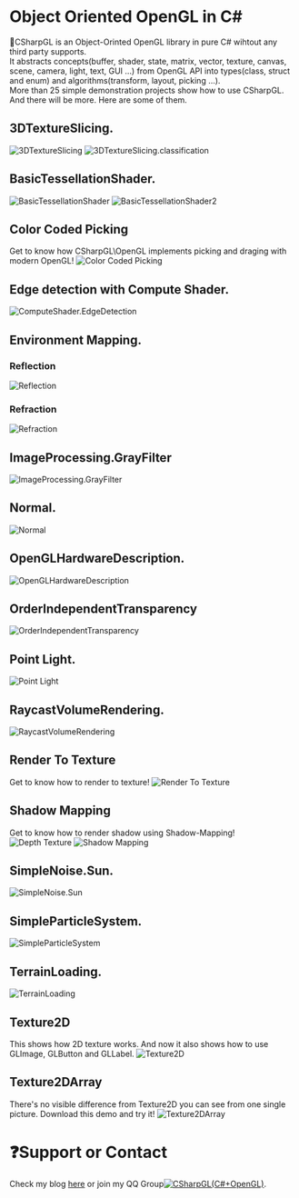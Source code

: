 # Object Oriented OpenGL in C\#   
:green_apple:CSharpGL is an Object-Orinted OpenGL library in pure C# wihtout any third party supports.  
It abstracts concepts(buffer, shader, state, matrix, vector, texture, canvas, scene, camera, light, text, GUI ...) from OpenGL API into types(class, struct and enum) and algorithms(transform, layout, picking ...).  
More than 25 simple demonstration projects show how to use CSharpGL. And there will be more. Here are some of them.
## 3DTextureSlicing.
![3DTextureSlicing](https://github.com/bitzhuwei/CSharpGL/blob/master/Demos/3DTextureSlicing/3DTextureSlicing.png?raw=true)
![3DTextureSlicing.classification](https://github.com/bitzhuwei/CSharpGL/blob/master/Demos/3DTextureSlicing/3DTextureSlicing.classification.png?raw=true)
## BasicTessellationShader.
![BasicTessellationShader](https://github.com/bitzhuwei/CSharpGL/blob/master/Demos/BasicTessellationShader/BasicTessellationShader.png?raw=true)
![BasicTessellationShader2](https://github.com/bitzhuwei/CSharpGL/blob/master/Demos/BasicTessellationShader/BasicTessellationShader2.png?raw=true)
## Color Coded Picking
Get to know how CSharpGL\OpenGL implements picking and draging with modern OpenGL!
![Color Coded Picking](https://github.com/bitzhuwei/CSharpGL/blob/master/Demos/ColorCodedPicking/ColorCodedPicking.png?raw=true)
## Edge detection with Compute Shader.
![ComputeShader.EdgeDetection](https://github.com/bitzhuwei/CSharpGL/blob/master/Demos/ComputeShader.EdgeDetection/ComputeShader.EdgeDetection.png?raw=true)
## Environment Mapping.
### Reflection
![Reflection](https://github.com/bitzhuwei/CSharpGL/blob/master/Demos/EnvironmentMapping/Reflection.png?raw=true)
### Refraction
![Refraction](https://github.com/bitzhuwei/CSharpGL/blob/master/Demos/EnvironmentMapping/Refraction.png?raw=true)
## ImageProcessing.GrayFilter
![ImageProcessing.GrayFilter](https://github.com/bitzhuwei/CSharpGL/blob/master/Demos/ImageProcessing.GrayFilter/ImageProcessing.GrayFilter.png?raw=true)
## Normal.
![Normal](https://github.com/bitzhuwei/CSharpGL/blob/master/Demos/Normal/Normal.png?raw=true)
## OpenGLHardwareDescription.
![OpenGLHardwareDescription](https://github.com/bitzhuwei/CSharpGL/blob/master/Demos/OpenGLHardwareDescription/OpenGLHardwareDescription.png?raw=true)
## OrderIndependentTransparency
![OrderIndependentTransparency](https://github.com/bitzhuwei/CSharpGL/blob/master/Demos/OrderIndependentTransparency/OrderIndependentTransparency.png?raw=true)
## Point Light.
![Point Light](https://github.com/bitzhuwei/CSharpGL/blob/master/Demos/PointLight/PointLight.png?raw=true)
## RaycastVolumeRendering.
![RaycastVolumeRendering](https://github.com/bitzhuwei/CSharpGL/blob/master/Demos/RaycastVolumeRendering/RaycastVolumeRendering.png?raw=true)
## Render To Texture
Get to know how to render to texture!
![Render To Texture](https://github.com/bitzhuwei/CSharpGL/blob/master/Demos/RenderToTexture/RenderToTexture.png?raw=true)
## Shadow Mapping
Get to know how to render shadow using Shadow-Mapping!
![Depth Texture](https://github.com/bitzhuwei/CSharpGL/blob/master/Demos/ShadowMapping/DepthTexture.png?raw=true)
![Shadow Mapping](https://github.com/bitzhuwei/CSharpGL/blob/master/Demos/ShadowMapping/ShadowMapping.png?raw=true)
## SimpleNoise.Sun.
![SimpleNoise.Sun](https://github.com/bitzhuwei/CSharpGL/blob/master/Demos/SimpleNoise.Sun/SimpleNoise.Sun.png?raw=true)
## SimpleParticleSystem.
![SimpleParticleSystem](https://github.com/bitzhuwei/CSharpGL/blob/master/Demos/SimpleParticleSystem/SimpleParticleSystem.png?raw=true)
## TerrainLoading.
![TerrainLoading](https://github.com/bitzhuwei/CSharpGL/blob/master/Demos/TerrainLoading/TerrainLoading.png?raw=true)
## Texture2D
This shows how 2D texture works.
And now it also shows how to use GLImage, GLButton and GLLabel.
![Texture2D](https://github.com/bitzhuwei/CSharpGL/blob/master/Demos/Texture2D/Texture2D.png?raw=true)
## Texture2DArray
There's no visible difference from Texture2D you can see from one single picture. Download this demo and try it!
![Texture2DArray](https://github.com/bitzhuwei/CSharpGL/blob/master/Demos/Texture2DArray/Texture2DArray.png?raw=true)
# :question:Support or Contact
Check my blog [here](http://www.cnblogs.com/bitzhuwei/) or join my QQ Group<a target="_blank" href="http://shang.qq.com/wpa/qunwpa?idkey=98131e619f6da03b96ad2213a1278da4fdd05b42a58d053125ce6ba76cf991f9"><img border="0" src="http://pub.idqqimg.com/wpa/images/group.png" alt="CSharpGL(C#+OpenGL)" title="CSharpGL(C#+OpenGL)"></a>.